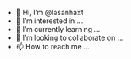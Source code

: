 - 👋 Hi, I’m @lasanhaxt
- 👀 I’m interested in ...
- 🌱 I’m currently learning ...
- 💞️ I’m looking to collaborate on ...
- 📫 How to reach me ...

<!---
lasanhaxt/lasanhaxt is a ✨ special ✨ repository because its `README.md` (this file) appears on your GitHub profile.
You can click the Preview link to take a look at your changes.
--->
